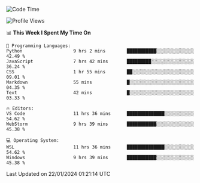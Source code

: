 <!--START_SECTION:waka-->
![Code Time](http://img.shields.io/badge/Code%20Time-517%20hrs%2051%20mins-blue)

![Profile Views](http://img.shields.io/badge/Profile%20Views-4-blue)

📊 **This Week I Spent My Time On** 

```text
💬 Programming Languages: 
Python                   9 hrs 2 mins        ███████████░░░░░░░░░░░░░░   42.49 % 
JavaScript               7 hrs 42 mins       █████████░░░░░░░░░░░░░░░░   36.24 % 
CSS                      1 hr 55 mins        ██░░░░░░░░░░░░░░░░░░░░░░░   09.01 % 
Markdown                 55 mins             █░░░░░░░░░░░░░░░░░░░░░░░░   04.35 % 
Text                     42 mins             █░░░░░░░░░░░░░░░░░░░░░░░░   03.33 % 

🔥 Editors: 
VS Code                  11 hrs 36 mins      ██████████████░░░░░░░░░░░   54.62 % 
WebStorm                 9 hrs 39 mins       ███████████░░░░░░░░░░░░░░   45.38 % 

💻 Operating System: 
WSL                      11 hrs 36 mins      ██████████████░░░░░░░░░░░   54.62 % 
Windows                  9 hrs 39 mins       ███████████░░░░░░░░░░░░░░   45.38 % 
```


 Last Updated on 22/01/2024 01:21:14 UTC
<!--END_SECTION:waka-->
